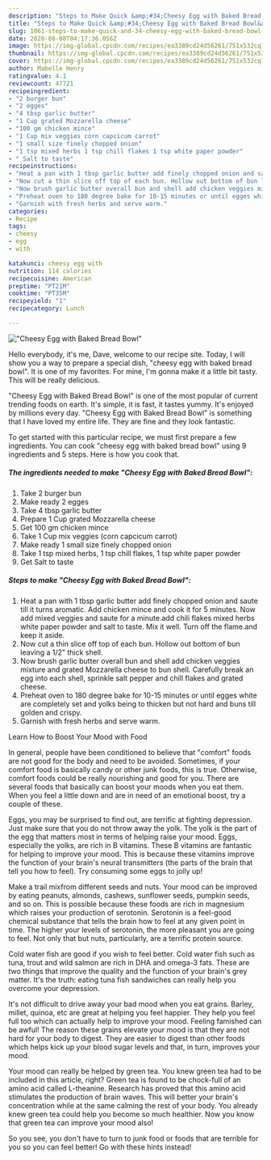 ```yaml
---
description: "Steps to Make Quick &amp;#34;Cheesy Egg with Baked Bread Bowl&amp;#34;"
title: "Steps to Make Quick &amp;#34;Cheesy Egg with Baked Bread Bowl&amp;#34;"
slug: 1061-steps-to-make-quick-and-34-cheesy-egg-with-baked-bread-bowl-and-34
date: 2020-08-08T04:17:36.056Z
image: https://img-global.cpcdn.com/recipes/ea3389cd24d56261/751x532cq70/cheesy-egg-with-baked-bread-bowl-recipe-main-photo.jpg
thumbnail: https://img-global.cpcdn.com/recipes/ea3389cd24d56261/751x532cq70/cheesy-egg-with-baked-bread-bowl-recipe-main-photo.jpg
cover: https://img-global.cpcdn.com/recipes/ea3389cd24d56261/751x532cq70/cheesy-egg-with-baked-bread-bowl-recipe-main-photo.jpg
author: Mabelle Henry
ratingvalue: 4.1
reviewcount: 47721
recipeingredient:
- "2 burger bun"
- "2 egges"
- "4 tbsp garlic butter"
- "1 Cup grated Mozzarella cheese"
- "100 gm chicken mince"
- "1 Cup mix veggies corn capcicum carrot"
- "1 small size finely chopped onion"
- "1 tsp mixed herbs 1 tsp chill flakes 1 tsp white paper powder"
- " Salt to taste"
recipeinstructions:
- "Heat a pan with 1 tbsp garlic butter add finely chopped onion and saute till it turns aromatic. Add chicken mince and cook it for 5 minutes. Now add mixed veggies and saute for a minute.add chili flakes mixed herbs white paper powder and salt to taste. Mix it well. Turn off the flame.and keep it aside."
- "Now cut a thin slice off top of each bun. Hollow out bottom of bun leaving a 1/2&#34; thick shell."
- "Now brush garlic butter overall bun and shell add chicken veggies mixture and grated Mozzarella cheese to bun shell. Carefully break an egg into each shell, sprinkle salt pepper and chill flakes and grated cheese."
- "Preheat oven to 180 degree bake for 10-15 minutes or until egges white are completely set and yolks being to thicken but not hard and buns till golden and crispy."
- "Garnish with fresh herbs and serve warm."
categories:
- Recipe
tags:
- cheesy
- egg
- with

katakunci: cheesy egg with 
nutrition: 114 calories
recipecuisine: American
preptime: "PT21M"
cooktime: "PT35M"
recipeyield: "1"
recipecategory: Lunch

---
```



![&#34;Cheesy Egg with Baked Bread Bowl&#34;](https://img-global.cpcdn.com/recipes/ea3389cd24d56261/751x532cq70/cheesy-egg-with-baked-bread-bowl-recipe-main-photo.jpg)

Hello everybody, it's me, Dave, welcome to our recipe site. Today, I will show you a way to prepare a special dish, &#34;cheesy egg with baked bread bowl&#34;. It is one of my favorites. For mine, I'm gonna make it a little bit tasty. This will be really delicious.

&#34;Cheesy Egg with Baked Bread Bowl&#34; is one of the most popular of current trending foods on earth. It's simple, it is fast, it tastes yummy. It's enjoyed by millions every day. &#34;Cheesy Egg with Baked Bread Bowl&#34; is something that I have loved my entire life. They are fine and they look fantastic.




To get started with this particular recipe, we must first prepare a few ingredients. You can cook &#34;cheesy egg with baked bread bowl&#34; using 9 ingredients and 5 steps. Here is how you cook that.

<!--inarticleads1-->

##### The ingredients needed to make &#34;Cheesy Egg with Baked Bread Bowl&#34;:

1. Take 2 burger bun
1. Make ready 2 egges
1. Take 4 tbsp garlic butter
1. Prepare 1 Cup grated Mozzarella cheese
1. Get 100 gm chicken mince
1. Take 1 Cup mix veggies (corn capcicum carrot)
1. Make ready 1 small size finely chopped onion
1. Take 1 tsp mixed herbs, 1 tsp chill flakes, 1 tsp white paper powder
1. Get  Salt to taste




<!--inarticleads2-->

##### Steps to make &#34;Cheesy Egg with Baked Bread Bowl&#34;:

1. Heat a pan with 1 tbsp garlic butter add finely chopped onion and saute till it turns aromatic. Add chicken mince and cook it for 5 minutes. Now add mixed veggies and saute for a minute.add chili flakes mixed herbs white paper powder and salt to taste. Mix it well. Turn off the flame.and keep it aside.
1. Now cut a thin slice off top of each bun. Hollow out bottom of bun leaving a 1/2&#34; thick shell.
1. Now brush garlic butter overall bun and shell add chicken veggies mixture and grated Mozzarella cheese to bun shell. Carefully break an egg into each shell, sprinkle salt pepper and chill flakes and grated cheese.
1. Preheat oven to 180 degree bake for 10-15 minutes or until egges white are completely set and yolks being to thicken but not hard and buns till golden and crispy.
1. Garnish with fresh herbs and serve warm.




Learn How to Boost Your Mood with Food


In general, people have been conditioned to believe that "comfort" foods are not good for the body and need to be avoided. Sometimes, if your comfort food is basically candy or other junk foods, this is true. Otherwise, comfort foods could be really nourishing and good for you. There are several foods that basically can boost your moods when you eat them. When you feel a little down and are in need of an emotional boost, try a couple of these.

Eggs, you may be surprised to find out, are terrific at fighting depression. Just make sure that you do not throw away the yolk. The yolk is the part of the egg that matters most in terms of helping raise your mood. Eggs, especially the yolks, are rich in B vitamins. These B vitamins are fantastic for helping to improve your mood. This is because these vitamins improve the function of your brain's neural transmitters (the parts of the brain that tell you how to feel). Try consuming some eggs to jolly up!

Make a trail mixfrom different seeds and nuts. Your mood can be improved by eating peanuts, almonds, cashews, sunflower seeds, pumpkin seeds, and so on. This is possible because these foods are rich in magnesium which raises your production of serotonin. Serotonin is a feel-good chemical substance that tells the brain how to feel at any given point in time. The higher your levels of serotonin, the more pleasant you are going to feel. Not only that but nuts, particularly, are a terrific protein source.

Cold water fish are good if you wish to feel better. Cold water fish such as tuna, trout and wild salmon are rich in DHA and omega-3 fats. These are two things that improve the quality and the function of your brain's grey matter. It's the truth: eating tuna fish sandwiches can really help you overcome your depression. 

It's not difficult to drive away your bad mood when you eat grains. Barley, millet, quinoa, etc are great at helping you feel happier. They help you feel full too which can actually help to improve your mood. Feeling famished can be awful! The reason these grains elevate your mood is that they are not hard for your body to digest. They are easier to digest than other foods which helps kick up your blood sugar levels and that, in turn, improves your mood.

Your mood can really be helped by green tea. You knew green tea had to be included in this article, right? Green tea is found to be chock-full of an amino acid called L-theanine. Research has proved that this amino acid stimulates the production of brain waves. This will better your brain's concentration while at the same calming the rest of your body. You already knew green tea could help you become so much healthier. Now you know that green tea can improve your mood also!

So you see, you don't have to turn to junk food or foods that are terrible for you so you can feel better! Go  with  these hints  instead!

